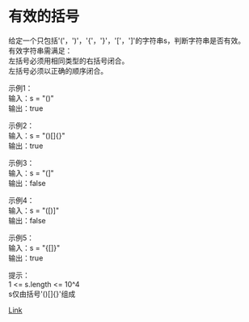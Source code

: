 <h1>有效的括号</h1>

给定一个只包括'('，')'，'{'，'}'，'['，']'的字符串s，判断字符串是否有效。</br>
有效字符串需满足：</br>
左括号必须用相同类型的右括号闭合。</br>
左括号必须以正确的顺序闭合。</br>

示例1：</br>
输入：s = "()"</br>
输出：true</br>

示例2：</br>
输入：s = "()[]{}"</br>
输出：true</br>

示例3：</br>
输入：s = "(]"</br>
输出：false</br>

示例4：</br>
输入：s = "([)]"</br>
输出：false</br>

示例5：</br>
输入：s = "{[]}"</br>
输出：true</br>

提示：</br>
1 <= s.length <= 10^4</br>
s仅由括号'()[]{}'组成</br>

[Link](https://leetcode-cn.com/problems/valid-parentheses/)